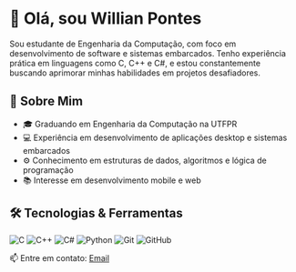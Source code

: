 # 👋 Olá, sou Willian Pontes

Sou estudante de Engenharia da Computação, com foco em desenvolvimento de software e sistemas embarcados. Tenho experiência prática em linguagens como C, C++ e C#, e estou constantemente buscando aprimorar minhas habilidades em projetos desafiadores.

## 🧠 Sobre Mim

- 🎓 Graduando em Engenharia da Computação na UTFPR
- 💻 Experiência em desenvolvimento de aplicações desktop e sistemas embarcados
- ⚙️ Conhecimento em estruturas de dados, algoritmos e lógica de programação
- 📚 Interesse em desenvolvimento mobile e web


## 🛠️ Tecnologias & Ferramentas

![C](https://img.shields.io/badge/C-00599C?style=for-the-badge&logo=c&logoColor=white)
![C++](https://img.shields.io/badge/C++-00599C?style=for-the-badge&logo=c%2B%2B&logoColor=white)
![C#](https://img.shields.io/badge/C%23-239120?style=for-the-badge&logo=c-sharp&logoColor=white)
![Python](https://img.shields.io/badge/Python-3776AB?style=for-the-badge&logo=python&logoColor=white)
![Git](https://img.shields.io/badge/Git-F05032?style=for-the-badge&logo=git&logoColor=white)
![GitHub](https://img.shields.io/badge/GitHub-181717?style=for-the-badge&logo=github&logoColor=white)

📫 Entre em contato: [Email](qtgwillianp2005@gmail.com)
